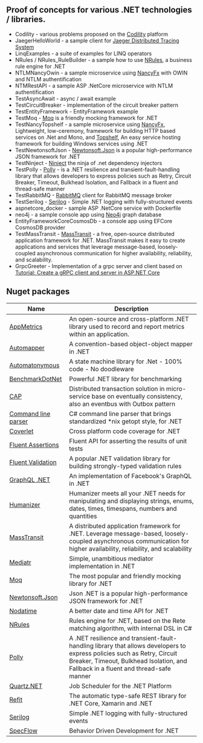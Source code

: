## Proof of concepts for various .NET technologies / libraries.

* Codility - various problems proposed on the [Codility](https://www.codility.com/) platform
* JaegerHelloWorld - a sample client for [Jaeger Distributed Tracing System](https://github.com/jaegertracing)
* LinqExamples - a suite of examples for LINQ operators
* NRules / NRules_RuleBuilder - a sample how to use [NRules](https://github.com/NRules/NRules), a business rule engine for .NET
* NTLMNancyOwin - a sample microservice using [NancyFx](https://github.com/NancyFx/Nancy) with OWIN and NTLM authentification
* NTMRestAPI - a sample ASP .NetCore microservice with NTLM authentification
* TestAsyncAwait - async / await example
* TestCircuitBreaker - implementation of the circuit breaker pattern
* TestEntityFramework - EntityFramework example
* TestMoq - [Moq](https://github.com/moq/moq4) is a friendly mocking framework for .NET
* TestNancyTopshelf - a sample microservice using [NancyFx](https://github.com/NancyFx/Nancy), Lightweight, low-ceremony, framework for building HTTP based services on .Net and Mono, and [Topshelf](https://github.com/Topshelf/Topshelf), An easy service hosting framework for building Windows services using .NET
* TestNewtonsoftJson - [Newtonsoft.Json](https://github.com/JamesNK/Newtonsoft.Json) is a popular high-performance JSON framework for .NET
* TestNinject - [Ninject](https://github.com/ninject/Ninject) the ninja of .net dependency injectors
* TestPolly - [Polly](https://github.com/App-vNext/Polly) - is a .NET resilience and transient-fault-handling library that allows developers to express policies such as Retry, Circuit Breaker, Timeout, Bulkhead Isolation, and Fallback in a fluent and thread-safe manner
* TestRabbitMQ - [RabbitMQ](https://github.com/rabbitmq/rabbitmq-dotnet-client) client for RabbitMQ message broker
* TestSerilog - [Serilog](https://github.com/serilog/serilog) - Simple .NET logging with fully-structured events
* aspnetcore_docker - sample ASP .NetCore service with Dockerfile
* neo4j - a sample console app using [Neo4j](https://neo4j.com/) graph database 
* EntityFrameworkCoreCosmosDb - a console app using EFCore CosmosDB provider
* TestMassTransit - [MassTransit](https://masstransit-project.com/) - a free, open-source distributed application framework for .NET. MassTransit makes it easy to create applications and services that leverage message-based, loosely-coupled asynchronous communication for higher availability, reliability, and scalability.
* GrpcGreeter - Implementation of a grpc server and client based on [Tutorial: Create a gRPC client and server in ASP.NET Core](https://learn.microsoft.com/en-us/aspnet/core/tutorials/grpc/grpc-start?view=aspnetcore-3.1&tabs=visual-studio)

## Nuget packages

| Name |  Description |
| ----------- | ----------- |
| [AppMetrics](https://github.com/AppMetrics/AppMetrics) | An open-source and cross-platform .NET library used to record and report metrics within an application. |
| [Automapper](https://github.com/AutoMapper/AutoMapper)| A convention-based object-object mapper in .NET |
| [Automatonymous](https://github.com/MassTransit/Automatonymous) | A state machine library for .Net - 100% code - No doodleware |
| [BenchmarkDotNet](https://github.com/dotnet/BenchmarkDotNet) | Powerful .NET library for benchmarking |
| [CAP](https://github.com/dotnetcore/CAP) | Distributed transaction solution in micro-service base on eventually consistency, also an eventbus with Outbox pattern |
| [Command line parser](https://github.com/commandlineparser/commandline)| C# command line parser that brings standardized *nix getopt style, for .NET |
| [Coverlet](https://github.com/coverlet-coverage/coverlet) | Cross platform code coverage for .NET |
| [Fluent Assertions](https://github.com/fluentassertions/fluentassertions) | Fluent API for asserting the results of unit tests |
| [Fluent Validation](https://github.com/FluentValidation/FluentValidation) | A popular .NET validation library for building strongly-typed validation rules |
| [GraphQL .NET](https://github.com/graphql-dotnet/graphql-dotnet) | An implementation of Facebook's GraphQL in .NET |
| [Humanizer](https://github.com/Humanizr/Humanizer)| Humanizer meets all your .NET needs for manipulating and displaying strings, enums, dates, times, timespans, numbers and quantities |
| [MassTransit](https://github.com/MassTransit/MassTransit) | A distributed application framework for .NET. Leverage message-based, loosely-coupled asynchronous communication for higher availability, reliability, and scalability |
| [Mediatr](https://github.com/jbogard/MediatR)| Simple, unambitious mediator implementation in .NET |
| [Moq](https://github.com/moq/moq4) | The most popular and friendly mocking library for .NET |
| [Newtonsoft.Json](https://github.com/JamesNK/Newtonsoft.Json) | Json .NET is a popular high-performance JSON framework for .NET |
| [Nodatime](https://github.com/nodatime/nodatime) | A better date and time API for .NET |
| [NRules](https://github.com/NRules/NRules) | Rules engine for .NET, based on the Rete matching algorithm, with internal DSL in C# |
| [Polly](https://github.com/App-vNext/Polly) | A .NET resilience and transient-fault-handling library that allows developers to express policies such as Retry, Circuit Breaker, Timeout, Bulkhead Isolation, and Fallback in a fluent and thread-safe manner |
| [Quartz.NET](https://github.com/quartznet/quartznet)| Job Scheduler for the .NET Platform |
| [Refit](https://github.com/reactiveui/refit) | The automatic type-safe REST library for .NET Core, Xamarin and .NET |
| [Serilog](https://github.com/serilog/serilog) | Simple .NET logging with fully-structured events |
| [SpecFlow](https://specflow.org/) | Behavior Driven Development for .NET  |


